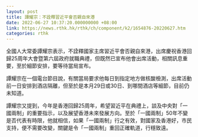 ```yaml
---
layout: post
title: 譚耀宗：不詮釋習近平會否親自來港　
date: 2022-06-27 10:37:20.000000000 +08:00
link: https://news.rthk.hk/rthk/ch/component/k2/1654876-20220627.htm
categories: rthk
---
```


全國人大常委譚耀宗表示，不詮釋國家主席習近平會否親自來港，出席慶祝香港回歸25周年大會暨第六屆政府就職典禮，但既然已宣布他會出席活動，相關訊息重要，至於細節安排，要等待當局宣布。

譚耀宗在一個電台節目說，有關當局要求他每日到指定地方做核酸檢測，出席活動前一日安排到酒店隔離，但至於是本月29日或30日、到哪間酒店等細節，目前仍未知道。

譚耀宗又提到，今年是香港回歸25周年，希望習近平在典禮上，談及中央對「一國兩制」的重要指示，以及展望香港未來發展方向。至於「一國兩制」50年不變是否代表有時限，他就相信，如果「一國兩制」行之有效，對國家及香港好，市民支持，便不需要改變，關鍵是令「一國兩制」重回正確軌道，行穩致遠。
